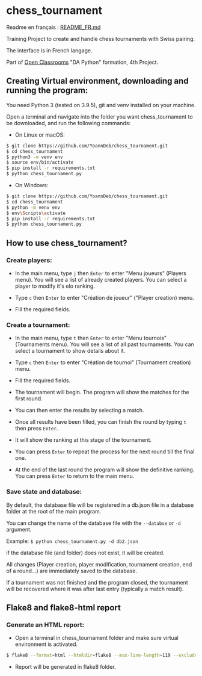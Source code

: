 # chess_tournament

Readme en français : [README_FR.md](https://github.com/YoannDeb/chess_tournament/blob/master/README_FR.md)

Training Project to create and handle chess tournaments with Swiss pairing.

The interface is in French langage.

Part of [Open Classrooms](/https://openclassrooms.com) "DA Python" formation, 4th Project.

## Creating Virtual environment, downloading and running the program:

You need Python 3 (tested on 3.9.5), git and venv installed on your machine.

Open a terminal and navigate into the folder you want chess_tournament to be downloaded, and run the following commands:

* On Linux or macOS:
```bash
$ git clone https://github.com/YoannDeb/chess_tournament.git
$ cd chess_tournament
$ python3 -m venv env
$ source env/bin/activate
$ pip install -r requirements.txt
$ python chess_tournament.py
```

* On Windows:
```bash
$ git clone https://github.com/YoannDeb/chess_tournament.git
$ cd chess_tournament
$ python -m venv env
$ env\Scripts\activate
$ pip install -r requirements.txt
$ python chess_tournament.py
```

## How to use chess_tournament?
### Create players:

- In the main menu, type `j` then `Enter` to enter "Menu joueurs" (Players menu).
You will see a list of already created players. You can select a player to modify it's elo ranking.

- Type `c` then `Enter` to enter "Création de joueur" ("Player creation) menu.

- Fill the required fields.

### Create a tournament:

- In the main menu, type `t` then `Enter` to enter "Menu tournois" (Tournaments menu).
You will see a list of all past tournaments. You can select a tournament to show details about it.

- Type `c` then `Enter` to enter "Création de tournoi" (Tournament creation) menu.

- Fill the required fields.

- The tournament will begin. The program will show the matches for the first round.

- You can then enter the results by selecting a match.

- Once all results have been filled, you can finish the round by typing `t` then press `Enter`.

- It will show the ranking at this stage of the tournament.

- You can press `Enter` to repeat the process for the next round till the final one.

- At the end of the last round the program will show the definitive ranking.
You can press `Enter` to return to the main menu.

### Save state and database:
 
By default, the database file will be registered in a db.json file in a database folder at the root of the main program.

You can change the name of the database file with the `--databse` or `-d` argument.

Example: `$ python chess_tournament.py -d db2.json`

if the database file (and folder) does not exist, it will be created.

All changes (Player creation, player modification, tournament creation, end of a round...) are immediately saved to the database.

If a tournament was not finished and the program closed, the tournament will be recovered where it was after last entry (typically a match result).

## Flake8 and flake8-html report

### Generate an HTML report:

* Open a terminal in chess_tournament folder and make sure virtual environment is activated.

```bash
$ flake8 --format=html --htmldir=flake8 --max-line-length=119 --exclude=winenv/,env/
```

* Report will be generated in flake8 folder.
